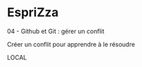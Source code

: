 # EspriZza
04 - Github et Git : gérer un conflit

Créer un conflit pour apprendre à le résoudre

LOCAL
